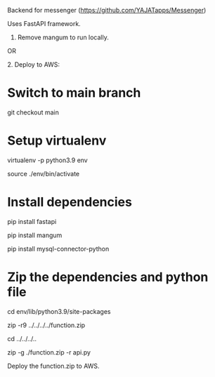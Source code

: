 Backend for messenger (https://github.com/YAJATapps/Messenger)

Uses FastAPI framework.

1. Remove mangum to run locally.  
  
OR  
  
2. Deploy to AWS:

# Switch to main branch
git checkout main

# Setup virtualenv
virtualenv -p python3.9 env

source ./env/bin/activate

# Install dependencies
pip install fastapi

pip install mangum

pip install mysql-connector-python

# Zip the dependencies and python file
cd env/lib/python3.9/site-packages

zip -r9 ../../../../function.zip

cd ../../../..

zip -g ./function.zip -r api.py


Deploy the function.zip to AWS.
